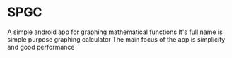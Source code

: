 # SPGC
A simple android app for graphing mathematical functions
It's full name is simple purpose graphing calculator
The main focus of the app is simplicity and good performance
